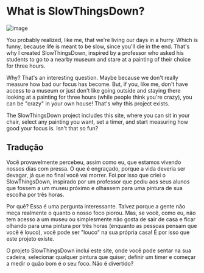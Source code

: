 # What is SlowThingsDown?

![image](https://github.com/user-attachments/assets/4c0b3cca-ad64-42bf-9c54-3d48f24a74ca)


You probably realized, like me, that we're living our days in a hurry. Which is funny, because life is meant to be slow, since you'll die in the end. That's why I created SlowThingsDown, inspired by a professor who asked his students to go to a nearby museum and stare at a painting of their choice for three hours.

Why? That's an interesting question. Maybe because we don't really measure how bad our focus has become. But, if you, like me, don't have access to a museum or just don't like going outside and staying there looking at a painting for three hours (while people think you're crazy), you can be "crazy" in your own house! That's why this project exists.

The SlowThingsDown project includes this site, where you can sit in your chair, select any painting you want, set a timer, and start measuring how good your focus is. Isn't that so fun?

## Tradução

Você provavelmente percebeu, assim como eu, que estamos vivendo nossos dias com pressa. O que é engraçado, porque a vida deveria ser devagar, já que no final você vai morrer. Foi por isso que criei o SlowThingsDown, inspirado por um professor que pediu aos seus alunos que fossem a um museu próximo e olhassem para uma pintura de sua escolha por três horas.

Por quê? Essa é uma pergunta interessante. Talvez porque a gente não meça realmente o quanto o nosso foco piorou. Mas, se você, como eu, não tem acesso a um museu ou simplesmente não gosta de sair de casa e ficar olhando para uma pintura por três horas (enquanto as pessoas pensam que você é louco), você pode ser "louco" na sua própria casa! É por isso que este projeto existe.

O projeto SlowThingsDown inclui este site, onde você pode sentar na sua cadeira, selecionar qualquer pintura que quiser, definir um timer e começar a medir o quão bom é o seu foco. Não é divertido?
